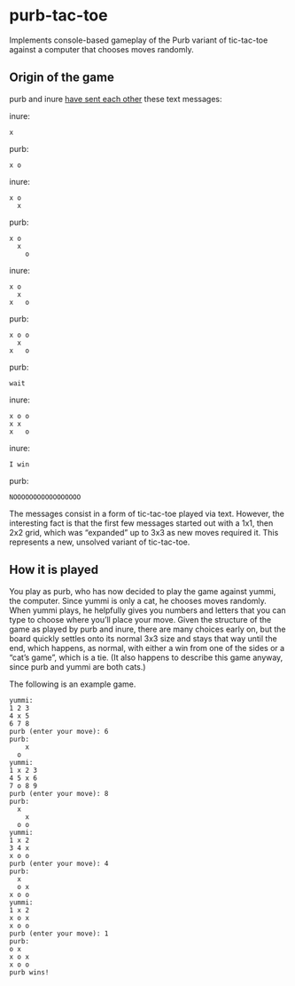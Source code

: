 # purb-tac-toe

Implements console-based gameplay of the Purb variant of tic-tac-toe against a computer that chooses moves randomly.

## Origin of the game

purb and inure [have sent each other](https://twitter.com/purrblind1/status/1700305986723139694) these text messages:

inure:

    x

purb:

    x o

inure:

    x o
      x

purb:

    x o
      x
        o

inure:

    x o
      x
    x   o

purb:

    x o o
      x
    x   o

purb:

    wait

inure:

    x o o
    x x
    x   o

inure:

    I win

purb:

    NOOOOOOOOOOOOOOOOO

The messages consist in a form of tic-tac-toe played via text. However, the interesting fact is that the first few messages started out with a 1x1, then 2x2 grid, which was “expanded” up to 3x3 as new moves required it. This represents a new, unsolved variant of tic-tac-toe.

## How it is played

You play as purb, who has now decided to play the game against yummi, the computer. Since yummi is only a cat, he chooses moves randomly. When yummi plays, he helpfully gives you numbers and letters that you can type to choose where you’ll place your move. Given the structure of the game as played by purb and inure, there are many choices early on, but the board quickly settles onto its normal 3x3 size and stays that way until the end, which happens, as normal, with either a win from one of the sides or a “cat’s game”, which is a tie. (It also happens to describe this game anyway, since purb and yummi are both cats.)

The following is an example game.

	yummi:
	1 2 3
	4 x 5
	6 7 8
	purb (enter your move): 6
	purb:
		x  
	  o    
	yummi:
	1 x 2 3
	4 5 x 6
	7 o 8 9
	purb (enter your move): 8
	purb:
	  x    
		x  
	  o o  
	yummi:
	1 x 2
	3 4 x
	x o o
	purb (enter your move): 4
	purb:
	  x  
	  o x
	x o o
	yummi:
	1 x 2
	x o x
	x o o
	purb (enter your move): 1
	purb:
	o x  
	x o x
	x o o
	purb wins!